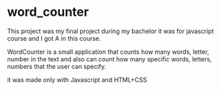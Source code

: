 # word_counter
This project was my final project during my bachelor it was for javascript course and
I got A in this course.

WordCounter is a small application that counts how many words, letter, number in the text
and also can count how many specific words, letters, numbers that the user can specify.

it was made only with Javascript and HTML+CSS

